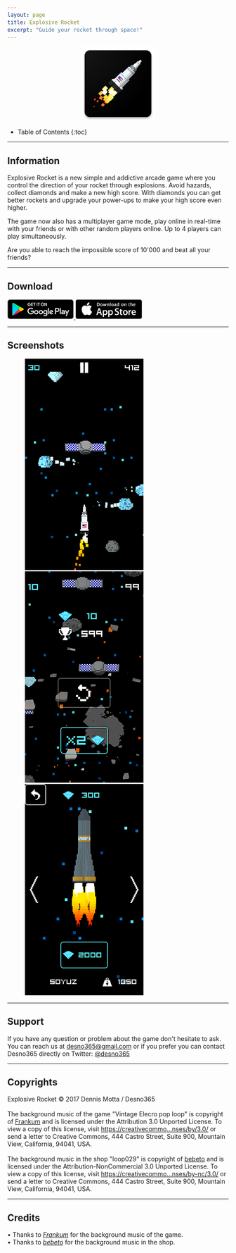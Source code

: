 ```yaml
---
layout: page
title: Explosive Rocket
excerpt: "Guide your rocket through space!"
---
```


<div style="text-align:center;">
<img alt="Explosive Rocket"
		src="/games/explosive-rocket/images/icon-192.png" />
</div>

* Table of Contents
{:toc}

---

## Information

Explosive Rocket is a new simple and addictive arcade game where you control the direction of your rocket through explosions.
Avoid hazards, collect diamonds and make a new high score.
With diamonds you can get better rockets and upgrade your power-ups to make your high score even higher.

The game now also has a multiplayer game mode, play online in real-time with your friends or with other random players online. Up to 4 players can play simultaneously.

Are you able to reach the impossible score of 10'000 and beat all your friends?

---

## Download

<a href="https://play.google.com/store/apps/details?id=com.desno365.explosiverockets">
	<img alt="Get it on Google Play"
		src="/images/google_play_badge.png" />
</a>
<a href="https://itunes.apple.com/app/id1221970675?mt=8">
	<img alt="Download on the App Store"
		src="/images/apple_store_badge.png" />
</a>

---

## Screenshots

<figure class="third">
	<img src="/games/explosive-rocket/images/screenshots/screenshot1-low.png" alt="image">
	<img src="/games/explosive-rocket/images/screenshots/screenshot2-low.png" alt="image">
	<img src="/games/explosive-rocket/images/screenshots/screenshot3-low.png" alt="image">
</figure>

---

## Support

If you have any question or problem about the game don't hesitate to ask.<br>
You can reach us at <a href="mailto:{{ site.owner.email }}" title="Send a mail to {{ site.owner.name}}" target="_blank">desno365@gmail.com</a> or if you prefer you can contact Desno365 directly on Twitter: <a href="https://twitter.com/{{ site.owner.twitter }}" title="{{ site.owner.name}} on Twitter" target="_blank">@desno365</a>

---

## Copyrights

Explosive Rocket © 2017 Dennis Motta / Desno365
<br><br>
The background music of the game "Vintage Elecro pop loop" is copyright of [Frankum](http://frankum-frankumjay.blogspot.com.es/) and is licensed under the Attribution 3.0 Unported License.
To view a copy of this license, visit [https://creativecommo...nses/by/3.0/](https://creativecommons.org/licenses/by/3.0/) or send a letter to Creative Commons, 444 Castro Street, Suite 900, Mountain View, California, 94041, USA.
<br><br>
The background music in the shop "loop029" is copyright of [bebeto](http://www.lucadebernardi.com/) and is licensed under the Attribution-NonCommercial 3.0 Unported License.
To view a copy of this license, visit [https://creativecommo...nses/by-nc/3.0/](https://creativecommons.org/licenses/by-nc/3.0/) or send a letter to Creative Commons, 444 Castro Street, Suite 900, Mountain View, California, 94041, USA.

---

## Credits

• Thanks to <i>[Frankum](http://frankum-frankumjay.blogspot.com.es/)</i> for the background music of the game.<br>
• Thanks to <i>[bebeto](http://www.lucadebernardi.com/)</i> for the background music in the shop.<br>
